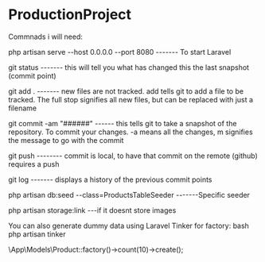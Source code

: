 # ProductionProject


Commnads i will need: 

php artisan serve --host 0.0.0.0 --port 8080 ------- To start Laravel

git status ------- this will tell you what has changed this the last snapshot (commit point)

git add . ------- new files are not tracked. add tells git to add a file to be tracked. The full stop signifies all new files, but can be replaced with just a filename

git commit -am "######" ------ this tells git to take a snapshot of the repository. To commit your changes. -a means all the changes, m signifies the message to go with the commit

git push -------- commit is local, to have that commit on the remote (github) requires a push

git log ------- displays a history of the previous commit points

php artisan db:seed --class=ProductsTableSeeder -------Specific seeder

php artisan storage:link ---if it doesnt store images

You can also generate dummy data using Laravel Tinker for factory:
bash php artisan tinker 

 \App\Models\Product::factory()->count(10)->create();

